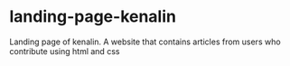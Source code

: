 # landing-page-kenalin
Landing page of kenalin. A website that contains articles from users who contribute using html and css
